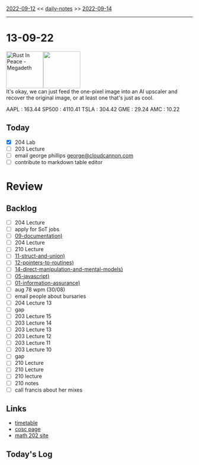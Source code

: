 [2022-09-12](daily_notes/2022-09-12) << [daily-notes](notes/daily-notes.md) >> [2022-09-14](daily_notes/2022-09-14)

---
# 13-09-22
<a href='spotify:album:0qaLL09EtF1hiUis7PRvaJ'><img src='https://i.scdn.co/image/a60d87c5f6ba7a324a2108d59570b21d47033b36' alt='Rust In Peace - Megadeth' height=100></a><img src='https://imgs.xkcd.com/comics/rotation.png' height=100>
<br>It's okay, we can just feed the one-pixel image into an AI upscaler and recover the original image, or at least one that's just as cool.

AAPL : 163.44 
SP500 : 4110.41 
TSLA : 304.42
GME : 29.24
AMC : 10.22

## Today

- [x] 204 Lab
- [ ] 203 Lecture
- [ ] email george phillips george@cloudcannon.com
- [ ] contribute to markdown table editor

# Review


## Backlog
- [ ] 204 Lecture
- [ ] apply for SoT jobs
- [ ] [09-documentation)](notes/09-documentation.md)
- [ ] 204 Lecture
- [ ] 210 Lecture
- [ ] [11-struct-and-union)](notes/11-struct-and-union.md)
- [ ] [12-pointers-to-routines)](notes/12-pointers-to-routines.md)
- [ ] [14-direct-manipulation-and-mental-models)](notes/14-direct-manipulation-and-mental-models.md)
- [ ] [05-javascript)](notes/05-javascript.md)
- [ ] [01-information-assurance)](notes/01-information-assurance.md)
- [ ] aug 78 wpm (30/08)
- [ ] email people about bursaries
- [ ] 204 Lecture 13
- [ ] gap
- [ ] 203 Lecture 15
- [ ] 203 Lecture 14
- [ ] 203 Lecture 13
- [ ] 203 Lecture 12
- [ ] 203 Lecture 11
- [ ] 203 Lecture 10
- [ ] gap
- [ ] 210 Lecture
- [ ] 210 Lecture 
- [ ] 210 lecture
- [ ] 210 notes
- [ ] call francis about her mixes

## Links
- [timetable](https://i.imgur.com/9ghbvAG.png)
- [cosc page](https://cosc203.cspages.otago.ac.nz)
- [math 202 site](https://www.maths.otago.ac.nz/?resOLAF)

## Today's Log